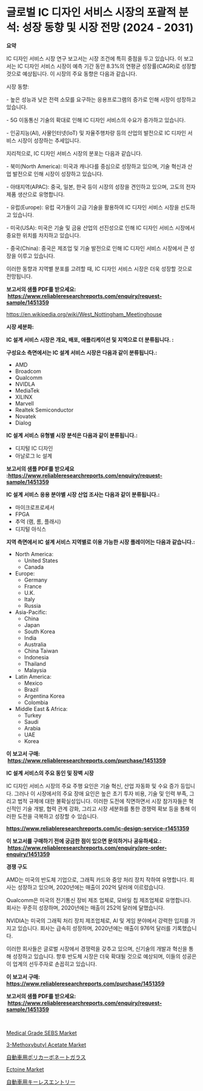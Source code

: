 <p><h1>글로벌 IC 디자인 서비스 시장의 포괄적 분석: 성장 동향 및 시장 전망 (2024 - 2031)</h1></p><p><strong>요약</strong></p>
<p><p>IC 디자인 서비스 시장 연구 보고서는 시장 조건에 특히 중점을 두고 있습니다. 이 보고서는 IC 디자인 서비스 시장이 예측 기간 동안 8.3%의 연평균 성장률(CAGR)로 성장할 것으로 예상됩니다. 이 시장의 주요 동향은 다음과 같습니다.</p><p>시장 동향:</p><p>- 높은 성능과 낮은 전력 소모를 요구하는 응용프로그램의 증가로 인해 시장이 성장하고 있습니다.</p><p>- 5G 이동통신 기술의 확대로 인해 IC 디자인 서비스의 수요가 증가하고 있습니다.</p><p>- 인공지능(AI), 사물인터넷(IoT) 및 자율주행차량 등의 산업의 발전으로 IC 디자인 서비스 시장이 성장하는 추세입니다.</p><p>지리적으로, IC 디자인 서비스 시장의 분포는 다음과 같습니다.</p><p>- 북미(North America): 미국과 캐나다를 중심으로 성장하고 있으며, 기술 혁신과 산업 발전으로 인해 시장이 성장하고 있습니다.</p><p>- 아태지역(APAC): 중국, 일본, 한국 등이 시장의 성장을 견인하고 있으며, 고도의 전자 제품 생산으로 유명합니다.</p><p>- 유럽(Europe): 유럽 국가들이 고급 기술을 활용하여 IC 디자인 서비스 시장을 선도하고 있습니다.</p><p>- 미국(USA): 미국은 기술 및 금융 산업의 선진성으로 인해 IC 디자인 서비스 시장에서 중요한 위치를 차지하고 있습니다.</p><p>- 중국(China): 중국은 제조업 및 기술 발전으로 인해 IC 디자인 서비스 시장에서 큰 성장을 이루고 있습니다.</p><p>이러한 동향과 지역별 분포를 고려할 때, IC 디자인 서비스 시장은 더욱 성장할 것으로 전망됩니다.</p></p>
<p><strong>보고서의 샘플 PDF를 받으세요: &nbsp;<a href="https://www.reliableresearchreports.com/enquiry/request-sample/1451359">https://www.reliableresearchreports.com/enquiry/request-sample/1451359</a></strong></p>
<p><a href="https://en.wikipedia.org/wiki/West_Nottingham_Meetinghouse">https://en.wikipedia.org/wiki/West_Nottingham_Meetinghouse</a></p>
<p><strong>시장 세분화:</strong></p>
<p><strong> IC 설계 서비스 시장은 개요, 배포, 애플리케이션 및 지역으로 더 분류됩니다. :</strong></p>
<p><strong>구성요소 측면에서는 IC 설계 서비스 시장은 다음과 같이 분류됩니다.:</strong></p>
<p><ul><li>AMD</li><li>Broadcom</li><li>Qualcomm</li><li>NVIDLA</li><li>MediaTek</li><li>XILINX</li><li>Marvell</li><li>Realtek Semiconductor</li><li>Novatek</li><li>Dialog</li></ul></p>
<p><strong> IC 설계 서비스 유형별 시장 분석은 다음과 같이 분류됩니다.:</strong></p>
<p><ul><li>디지털 IC 디자인</li><li>아날로그 Ic 설계</li></ul></p>
<p><strong>보고서의 샘플 PDF를 받으세요 :<a href="https://www.reliableresearchreports.com/enquiry/request-sample/1451359">https://www.reliableresearchreports.com/enquiry/request-sample/1451359</a></strong></p>
<p><strong> IC 설계 서비스 응용 분야별 시장 산업 조사는 다음과 같이 분류됩니다.:</strong></p>
<p><ul><li>마이크로프로세서</li><li>FPGA</li><li>추억 (램, 롬, 플래시)</li><li>디지털 아식스</li></ul></p>
<p><strong>지역 측면에서 IC 설계 서비스 지역별로 이용 가능한 시장 플레이어는 다음과 같습니다.:</strong></p>
<p><ul>
    <li>
        North America:
        <ul>
            <li>United States</li>
            <li>Canada</li>
        </ul>
    </li>
    <li>
        Europe:
        <ul>
            <li>Germany</li>
            <li>France</li>
            <li>U.K.</li>
            <li>Italy</li>
            <li>Russia</li>
        </ul>
    </li>
    <li>
        Asia-Pacific:
        <ul>
            <li>China</li>
            <li>Japan</li>
            <li>South Korea</li>
            <li>India</li>
            <li>Australia</li>
            <li>China Taiwan</li>
            <li>Indonesia</li>
            <li>Thailand</li>
            <li>Malaysia</li>
        </ul>
    </li>
    <li>
        Latin America:
        <ul>
            <li>Mexico</li>
            <li>Brazil</li>
            <li>Argentina Korea</li>
            <li>Colombia</li>
        </ul>
    </li>
    <li>
        Middle East & Africa:
        <ul>
            <li>Turkey</li>
            <li>Saudi</li>
            <li>Arabia</li>
            <li>UAE</li>
            <li>Korea</li>
        </ul>
    </li>
    </ul></p>
<p><strong>이 보고서 구매: &nbsp;<a href="https://www.reliableresearchreports.com/purchase/1451359">https://www.reliableresearchreports.com/purchase/1451359</a></strong></p>
<p><strong>IC 설계 서비스의 주요 동인 및 장벽 시장</strong></p>
<p><p>IC 디자인 서비스 시장의 주요 주행 요인은 기술 혁신, 산업 자동화 및 수요 증가 등입니다. 그러나 이 시장에서의 주요 장애 요인은 높은 초기 투자 비용, 기술 및 인력 부족, 그리고 법적 규제에 대한 불확실성입니다. 이러한 도전에 직면하면서 시장 참가자들은 혁신적인 기술 개발, 협력 관계 강화, 그리고 시장 세분화를 통한 경쟁력 확보 등을 통해 이러한 도전을 극복하고 성장할 수 있습니다.</p></p>
<p><strong><a href="https://www.reliableresearchreports.com/ic-design-service-r1451359">https://www.reliableresearchreports.com/ic-design-service-r1451359</a></strong></p>
<p><strong>이 보고서를 구매하기 전에 궁금한 점이 있으면 문의하거나 공유하세요.: &nbsp;<a href="https://www.reliableresearchreports.com/enquiry/pre-order-enquiry/1451359">https://www.reliableresearchreports.com/enquiry/pre-order-enquiry/1451359</a></strong></p>
<p><strong>경쟁 구도</strong></p>
<p><p>AMD는 미국의 반도체 기업으로, 그래픽 카드와 중앙 처리 장치 작하여 유명합니다. 회사는 성장하고 있으며, 2020년에는 매출이 202억 달러에 이르렀습니다.</p><p>Qualcomm은 미국의 전기통신 장비 제조 업체로, 모바일 칩 제조업체로 유명합니다. 회사는 꾸준히 성장하며, 2020년에는 매출이 252억 달러에 달했습니다.</p><p>NVIDIA는 미국의 그래픽 처리 장치 제조업체로, AI 및 게임 분야에서 강력한 입지를 가지고 있습니다. 회사는 급속히 성장하며, 2020년에는 매출이 976억 달러를 기록했습니다.</p><p>이러한 회사들은 글로벌 시장에서 경쟁력을 갖추고 있으며, 신기술의 개발과 혁신을 통해 성장하고 있습니다. 향후 반도체 시장은 더욱 확대될 것으로 예상되며, 이들의 성공은 이 업계의 선두주자로 손꼽히고 있습니다.</p></p>
<p><strong>이 보고서 구매: &nbsp; <a href="https://www.reliableresearchreports.com/purchase/1451359">https://www.reliableresearchreports.com/purchase/1451359</a></strong></p>
<p><strong>보고서의 샘플 PDF를 받으세요: &nbsp;<a href="https://www.reliableresearchreports.com/enquiry/request-sample/1451359">https://www.reliableresearchreports.com/enquiry/request-sample/1451359</a></strong><strong></strong></p>
<p>&nbsp;</p>
<p><p><a href="https://medium.com/@luke.wilson7856/medical-grade-sebs-market-forecast-global-market-trends-and-analysis-from-2024-to-2031-covered-in-a3d95b089b7b">Medical Grade SEBS Market</a></p><p><a href="https://medium.com/@luke.russell779/3-methoxybutyl-acetate-market-size-share-analysis-growth-trends-forecasts-2024-2031-7c360b29128f">3-Methoxybutyl Acetate Market</a></p><p><a href="https://github.com/DanykaKilback/Market-Research-Report-List-2/blob/main/670266514458.md">自動車用ポリカーボネートガラス</a></p><p><a href="https://github.com/kairirfan6/Market-Research-Report-List-1/blob/main/ectoine-market.md">Ectoine Market</a></p><p><a href="https://github.com/RandallRunte2023/Market-Research-Report-List-2/blob/main/710209114457.md">自動車用キーレスエントリー</a></p></p>